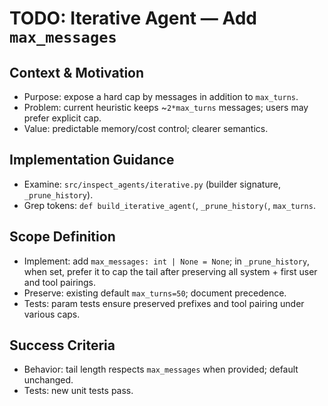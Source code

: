 # TODO: Iterative Agent — Add `max_messages`

## Context & Motivation
- Purpose: expose a hard cap by messages in addition to `max_turns`.
- Problem: current heuristic keeps ~`2*max_turns` messages; users may prefer explicit cap.
- Value: predictable memory/cost control; clearer semantics.

## Implementation Guidance
- Examine: `src/inspect_agents/iterative.py` (builder signature, `_prune_history`).
- Grep tokens: `def build_iterative_agent(`, `_prune_history(`, `max_turns`.

## Scope Definition
- Implement: add `max_messages: int | None = None`; in `_prune_history`, when set, prefer it to cap the tail after preserving all system + first user and tool pairings.
- Preserve: existing default `max_turns=50`; document precedence.
- Tests: param tests ensure preserved prefixes and tool pairing under various caps.

## Success Criteria
- Behavior: tail length respects `max_messages` when provided; default unchanged.
- Tests: new unit tests pass.

